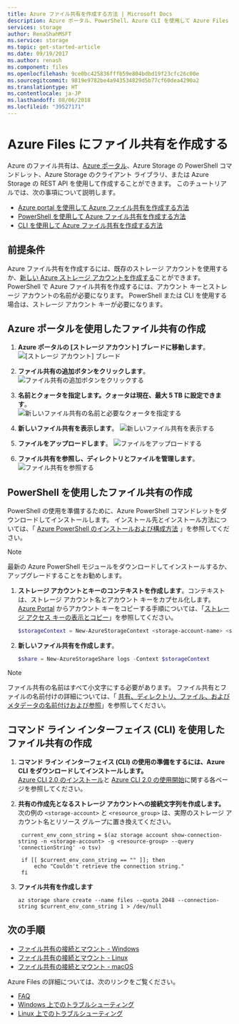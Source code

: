 ```yaml
---
title: Azure ファイル共有を作成する方法 | Microsoft Docs
description: Azure ポータル、PowerShell、Azure CLI を使用して Azure Files に Azure ファイル共有を作成する方法。
services: storage
author: RenaShahMSFT
ms.service: storage
ms.topic: get-started-article
ms.date: 09/19/2017
ms.author: renash
ms.component: files
ms.openlocfilehash: 9ce0bc425836fffb59e804bdbd19f23cfc26c00e
ms.sourcegitcommit: 9819e9782be4a943534829d5b77cf60dea4290a2
ms.translationtype: HT
ms.contentlocale: ja-JP
ms.lasthandoff: 08/06/2018
ms.locfileid: "39527171"
---
```

# <a name="create-a-file-share-in-azure-files"></a>Azure Files にファイル共有を作成する
Azure のファイル共有は、[Azure ポータル](https://portal.azure.com/)、Azure Storage の PowerShell コマンドレット、Azure Storage のクライアント ライブラリ、または Azure Storage の REST API を使用して作成することができます。 このチュートリアルでは、次の事項について説明します。
* [Azure portal を使用して Azure ファイル共有を作成する方法](#create-file-share-through-the-azure-portal)
* [PowerShell を使用して Azure ファイル共有を作成する方法](#create-file-share-through-powershell)
* [CLI を使用して Azure ファイル共有を作成する方法](#create-file-share-through-command-line-interface-cli)

## <a name="prerequisites"></a>前提条件
Azure ファイル共有を作成するには、既存のストレージ アカウントを使用するか、[新しい Azure ストレージ アカウントを作成する](../common/storage-create-storage-account.md?toc=%2fazure%2fstorage%2ffiles%2ftoc.json)ことができます。 PowerShell で Azure ファイル共有を作成するには、アカウント キーとストレージ アカウントの名前が必要になります。 PowerShell または CLI を使用する場合は、ストレージ アカウント キーが必要になります。

## <a name="create-file-share-through-the-azure-portal"></a>Azure ポータルを使用したファイル共有の作成
1. **Azure ポータルの [ストレージ アカウント] ブレードに移動します**。    
    ![[ストレージ アカウント] ブレード](./media/storage-how-to-create-file-share/create-file-share-portal1.png)

2. **ファイル共有の追加ボタンをクリックします**。    
    ![ファイル共有の追加ボタンをクリックする](./media/storage-how-to-create-file-share/create-file-share-portal2.png)

3. **名前とクォータを指定します。クォータは現在、最大 5 TB に設定できます**。    
    ![新しいファイル共有の名前と必要なクォータを指定する](./media/storage-how-to-create-file-share/create-file-share-portal3.png)

4. **新しいファイル共有を表示します**。  ![新しいファイル共有を表示する](./media/storage-how-to-create-file-share/create-file-share-portal4.png)

5. **ファイルをアップロードします**。  ![ファイルをアップロードする](./media/storage-how-to-create-file-share/create-file-share-portal5.png)

6. **ファイル共有を参照し、ディレクトリとファイルを管理します**。  ![ファイル共有を参照する](./media/storage-how-to-create-file-share/create-file-share-portal6.png)


## <a name="create-file-share-through-powershell"></a>PowerShell を使用したファイル共有の作成
PowerShell の使用を準備するために、Azure PowerShell コマンドレットをダウンロードしてインストールします。 インストール先とインストール方法については、「 [Azure PowerShell のインストールおよび構成方法](https://azure.microsoft.com/documentation/articles/powershell-install-configure/) 」を参照してください。

> [!Note]  
> 最新の Azure PowerShell モジュールをダウンロードしてインストールするか、アップグレードすることをお勧めします。

1. **ストレージ アカウントとキーのコンテキストを作成します**。コンテキストは、ストレージ アカウント名とアカウント キーをカプセル化します。 [Azure Portal](https://portal.azure.com/) からアカウント キーをコピーする手順については、「[ストレージ アクセス キーの表示とコピー](../common/storage-create-storage-account.md?toc=%2fazure%2fstorage%2ffiles%2ftoc.json#view-and-copy-storage-access-keys)」を参照してください。

    ```powershell
    $storageContext = New-AzureStorageContext <storage-account-name> <storage-account-key>
    ```
    
2. **新しいファイル共有を作成します**。    
    
    ```powershell
    $share = New-AzureStorageShare logs -Context $storageContext
    ```

> [!Note]  
> ファイル共有の名前はすべて小文字にする必要があります。 ファイル共有とファイルの名前付けの詳細については、「 [共有、ディレクトリ、ファイル、およびメタデータの名前付けおよび参照](https://msdn.microsoft.com/library/azure/dn167011.aspx)」を参照してください。

## <a name="create-file-share-through-command-line-interface-cli"></a>コマンド ライン インターフェイス (CLI) を使用したファイル共有の作成
1. **コマンド ライン インターフェイス (CLI) の使用の準備をするには、Azure CLI をダウンロードしてインストールします。**  
    [Azure CLI 2.0 のインストール](https://docs.microsoft.com/cli/azure/install-azure-cli)と [Azure CLI 2.0 の使用開始](https://docs.microsoft.com/cli/azure/get-started-with-azure-cli)に関する各ページを参照してください。

2. **共有の作成先となるストレージ アカウントへの接続文字列を作成します。**  
    次の例の ```<storage-account>``` と ```<resource_group>``` は、実際のストレージ アカウント名とリソース グループに置き換えてください。

   ```azurecli
    current_env_conn_string = $(az storage account show-connection-string -n <storage-account> -g <resource-group> --query 'connectionString' -o tsv)

    if [[ $current_env_conn_string == "" ]]; then  
        echo "Couldn't retrieve the connection string."
    fi
    ```

3. **ファイル共有を作成します**
    ```azurecli
    az storage share create --name files --quota 2048 --connection-string $current_env_conn_string 1 > /dev/null
    ```

## <a name="next-steps"></a>次の手順
* [ファイル共有の接続とマウント - Windows](storage-how-to-use-files-windows.md)
* [ファイル共有の接続とマウント - Linux](../storage-how-to-use-files-linux.md)
* [ファイル共有の接続とマウント - macOS](storage-how-to-use-files-mac.md)

Azure Files の詳細については、次のリンクをご覧ください。

* [FAQ](../storage-files-faq.md)
* [Windows 上でのトラブルシューティング](storage-troubleshoot-windows-file-connection-problems.md)      
* [Linux 上でのトラブルシューティング](storage-troubleshoot-linux-file-connection-problems.md)   
